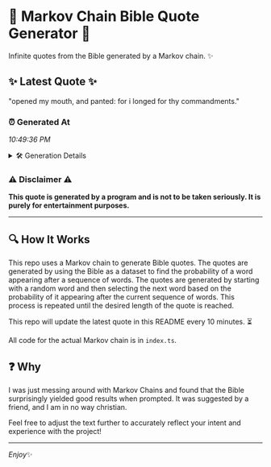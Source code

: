 # 📖 Markov Chain Bible Quote Generator 📖

Infinite quotes from the Bible generated by a Markov chain. ✨

## ✨ Latest Quote ✨
"opened my mouth, and panted: for i longed for thy commandments."

### ⏰ Generated At
*10:49:36 PM*

<details>
    <summary>🛠️ Generation Details</summary>
    <p>
        <strong>🌱 Seed:</strong> opened<br>
        <strong>🔄 Iterations:</strong> 10<br>
        <strong>📜 Context History:</strong><br>[ opened ]: my<br>[ opened, my ]: mouth,<br>[ opened, my, mouth, ]: and<br>[ opened, my, mouth,, and ]: panted:<br>[ opened, my, mouth,, and, panted: ]: for<br>[ opened, my, mouth,, and, panted:, for ]: i<br>[ my, mouth,, and, panted:, for, i ]: longed<br>[ mouth,, and, panted:, for, i, longed ]: for<br>[ and, panted:, for, i, longed, for ]: thy<br>[ panted:, for, i, longed, for, thy ]: commandments.<br>
    </p>
</details>

### ⚠️ Disclaimer ⚠️
**This quote is generated by a program and is not to be taken seriously. It is purely for entertainment purposes.**

---

## 🔍 How It Works

This repo uses a Markov chain to generate Bible quotes. The quotes are generated by using the Bible as a dataset to find the probability of a word appearing after a sequence of words. The quotes are generated by starting with a random word and then selecting the next word based on the probability of it appearing after the current sequence of words. This process is repeated until the desired length of the quote is reached.

This repo will update the latest quote in this README every 10 minutes. ⏳

All code for the actual Markov chain is in `index.ts`.

## ❓ Why

I was just messing around with Markov Chains and found that the Bible surprisingly yielded good results when prompted. 
It was suggested by a friend, and I am in no way christian.

Feel free to adjust the text further to accurately reflect your intent and experience with the project!

---

*Enjoy*✨
